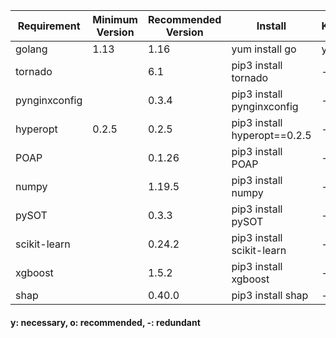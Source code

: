 | Requirement | Minimum Version | Recommended Version | Install | Keentuned | Keentune-Target | Keentune-Bench | Keentune-Brain |
|-|-|-|-|-|-|-|-|
|golang|1.13|1.16|yum install go|y|-|-|-|
|tornado||6.1|pip3 install tornado|-|y|y|y|
|pynginxconfig||0.3.4|pip3 install pynginxconfig|-|o|-|-|
|hyperopt|0.2.5|0.2.5|pip3 install hyperopt==0.2.5|-|-|-|o|
|POAP||0.1.26|pip3 install POAP|-|-|-|o|
|numpy||1.19.5|pip3 install numpy|-|-|-|y|
|pySOT||0.3.3|pip3 install pySOT|-|-|-|o|
|scikit-learn||0.24.2|pip3 install scikit-learn|-|-|-|y|
|xgboost||1.5.2|pip3 install xgboost|-|-|-|o|
|shap||0.40.0|pip3 install shap|-|-|-|o

#### y: necessary, o: recommended, -: redundant